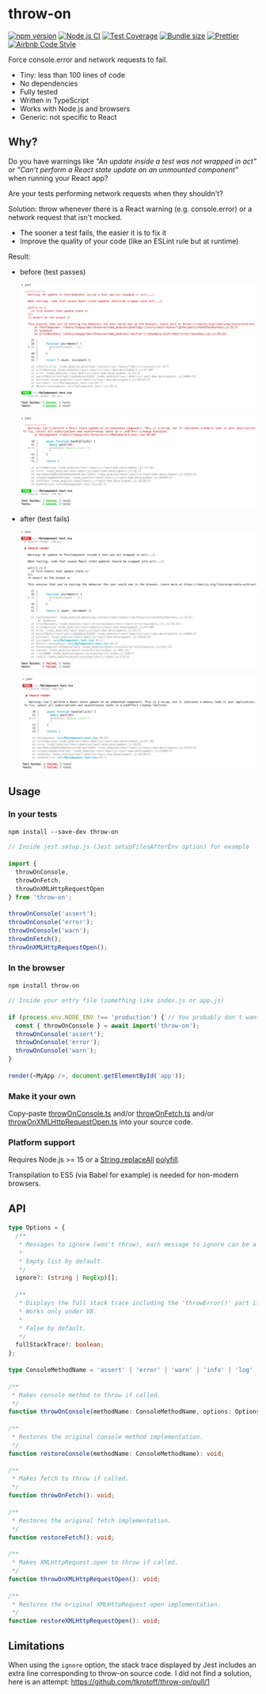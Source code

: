 # throw-on

[![npm version](https://badge.fury.io/js/throw-on.svg)](https://www.npmjs.com/package/throw-on)
[![Node.js CI](https://github.com/tkrotoff/throw-on/workflows/Node.js%20CI/badge.svg?branch=master)](https://github.com/tkrotoff/throw-on/actions)
[![Test Coverage](https://api.codeclimate.com/v1/badges/a1d8efe9ec84a918822d/test_coverage)](https://codeclimate.com/github/tkrotoff/throw-on/test_coverage)
[![Bundle size](https://badgen.net/bundlephobia/minzip/throw-on)](https://bundlephobia.com/result?p=throw-on)
[![Prettier](https://img.shields.io/badge/code_style-prettier-ff69b4.svg)](https://github.com/prettier/prettier)
[![Airbnb Code Style](https://badgen.net/badge/code%20style/airbnb/ff5a5f?icon=airbnb)](https://github.com/airbnb/javascript)

Force console.error and network requests to fail.

- Tiny: less than 100 lines of code
- No dependencies
- Fully tested
- Written in TypeScript
- Works with Node.js and browsers
- Generic: not specific to React

## Why?

Do you have warnings like _"An update inside a test was not wrapped in act"_ or _"Can't perform a React state update on an unmounted component"_ when running your React app?

Are your tests performing network requests when they shouldn't?

Solution: throw whenever there is a React warning (e.g. console.error) or a network request that isn't mocked.

- The sooner a test fails, the easier it is to fix it
- Improve the quality of your code (like an ESLint rule but at runtime)

Result:

- before (test passes)

  ![before](doc/was-not-wrapped-in-act-original.png)

  ![before](doc/state-update-on-unmounted-component-original.png)

- after (test fails)

  ![after](doc/was-not-wrapped-in-act-throwOnConsoleError.png)

  ![after](doc/state-update-on-unmounted-component-throwOnConsoleError.png)

## Usage

### In your tests

`npm install --save-dev throw-on`

```TypeScript
// Inside jest.setup.js (Jest setupFilesAfterEnv option) for example

import {
  throwOnConsole,
  throwOnFetch,
  throwOnXMLHttpRequestOpen
} from 'throw-on';

throwOnConsole('assert');
throwOnConsole('error');
throwOnConsole('warn');
throwOnFetch();
throwOnXMLHttpRequestOpen();
```

### In the browser

`npm install throw-on`

```TypeScript
// Inside your entry file (something like index.js or app.js)

if (process.env.NODE_ENV !== 'production') { // You probably don't want this in production
  const { throwOnConsole } = await import('throw-on');
  throwOnConsole('assert');
  throwOnConsole('error');
  throwOnConsole('warn');
}

render(<MyApp />, document.getElementById('app'));
```

### Make it your own

Copy-paste [throwOnConsole.ts](src/throwOnConsole.ts) and/or [throwOnFetch.ts](src/throwOnFetch.ts) and/or [throwOnXMLHttpRequestOpen.ts](src/throwOnXMLHttpRequestOpen.ts) into your source code.

### Platform support

Requires Node.js >= 15 or a [String.replaceAll](https://developer.mozilla.org/en-US/docs/Web/JavaScript/Reference/Global_Objects/String/replaceAll) [polyfill](https://github.com/zloirock/core-js#stringreplaceall).

Transpilation to ES5 (via Babel for example) is needed for non-modern browsers.

## API

```TypeScript
type Options = {
  /**
   * Messages to ignore (won't throw), each message to ignore can be a substring or a regex.
   *
   * Empty list by default.
   */
  ignore?: (string | RegExp)[];

  /**
   * Displays the full stack trace including the 'throwError()' part if true; this helps for debugging.
   * Works only under V8.
   *
   * False by default.
   */
  fullStackTrace?: boolean;
};

type ConsoleMethodName = 'assert' | 'error' | 'warn' | 'info' | 'log' | 'dir' | 'debug';

/**
 * Makes console method to throw if called.
 */
function throwOnConsole(methodName: ConsoleMethodName, options: Options = {}): void;

/**
 * Restores the original console method implementation.
 */
function restoreConsole(methodName: ConsoleMethodName): void;

/**
 * Makes fetch to throw if called.
 */
function throwOnFetch(): void;

/**
 * Restores the original fetch implementation.
 */
function restoreFetch(): void;

/**
 * Makes XMLHttpRequest.open to throw if called.
 */
function throwOnXMLHttpRequestOpen(): void;

/**
 * Restores the original XMLHttpRequest.open implementation.
 */
function restoreXMLHttpRequestOpen(): void;
```

## Limitations

When using the `ignore` option, the stack trace displayed by Jest includes an extra line corresponding to throw-on source code.
I did not find a solution, here is an attempt: https://github.com/tkrotoff/throw-on/pull/1
